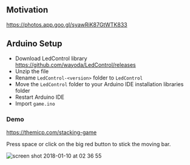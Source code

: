 ## Motivation
https://photos.app.goo.gl/syawRiK87GtWTK833

## Arduino Setup
* Download LedControl library https://github.com/wayoda/LedControl/releases
* Unzip the file
* Rename ``LedControl-<version>`` folder to ``LedControl``
* Move the ``LedControl`` folder to your Arduino IDE installation libraries folder
* Restart Arduino IDE
* Import ``game.ino``

### Demo

https://themicp.com/stacking-game

Press space or click on the big red button to stick the moving bar.

![screen shot 2018-01-10 at 02 36 55](https://user-images.githubusercontent.com/997327/34750418-a5291ccc-f5af-11e7-9930-0b0ef6c59d15.png)

